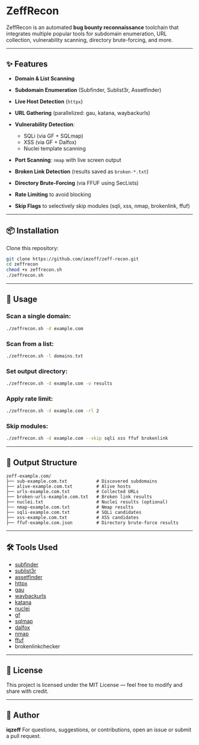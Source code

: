 # ZeffRecon

ZeffRecon is an automated **bug bounty reconnaissance** toolchain that integrates multiple popular tools for subdomain enumeration, URL collection, vulnerability scanning, directory brute-forcing, and more.

---

## ✨ Features

* **Domain & List Scanning**
* **Subdomain Enumeration** (Subfinder, Sublist3r, Assetfinder)
* **Live Host Detection** (`httpx`)
* **URL Gathering** (parallelized: gau, katana, waybackurls)
* **Vulnerability Detection**:

  * SQLi (via GF + SQLmap)
  * XSS (via GF + Dalfox)
  * Nuclei template scanning
* **Port Scanning**: `nmap` with live screen output
* **Broken Link Detection** (results saved as `broken-*.txt`)
* **Directory Brute-Forcing** (via FFUF using SecLists)
* **Rate Limiting** to avoid blocking
* **Skip Flags** to selectively skip modules (sqli, xss, nmap, brokenlink, ffuf)

---

## 📦 Installation

Clone this repository:

```bash
git clone https://github.com/imzeff/zeff-recon.git
cd zeffrecon
chmod +x zeffrecon.sh
./zeffrecon.sh
```

---

## 🚀 Usage

### Scan a single domain:

```bash
./zeffrecon.sh -d example.com
```

### Scan from a list:

```bash
./zeffrecon.sh -l domains.txt
```

### Set output directory:

```bash
./zeffrecon.sh -d example.com -o results
```

### Apply rate limit:

```bash
./zeffrecon.sh -d example.com -rl 2
```

### Skip modules:

```bash
./zeffrecon.sh -d example.com --skip sqli xss ffuf brokenlink
```

---

## 📂 Output Structure

```
zeff-example.com/
├── sub-example.com.txt           # Discovered subdomains
├── alive-example.com.txt         # Alive hosts
├── urls-example.com.txt          # Collected URLs
├── broken-urls-example.com.txt   # Broken link results
├── nuclei.txt                    # Nuclei results (optional)
├── nmap-example.com.txt          # Nmap results
├── sqli-example.com.txt          # SQLi candidates
├── xss-example.com.txt           # XSS candidates
├── ffuf-example.com.json         # Directory brute-force results
```

---

## 🛠 Tools Used

* [subfinder](https://github.com/projectdiscovery/subfinder)
* [sublist3r](https://github.com/aboul3la/Sublist3r)
* [assetfinder](https://github.com/tomnomnom/assetfinder)
* [httpx](https://github.com/projectdiscovery/httpx)
* [gau](https://github.com/lc/gau)
* [waybackurls](https://github.com/tomnomnom/waybackurls)
* [katana](https://github.com/projectdiscovery/katana)
* [nuclei](https://github.com/projectdiscovery/nuclei)
* [gf](https://github.com/tomnomnom/gf)
* [sqlmap](https://github.com/sqlmapproject/sqlmap)
* [dalfox](https://github.com/hahwul/dalfox)
* [nmap](https://nmap.org/)
* [ffuf](https://github.com/ffuf/ffuf)
* brokenlinkchecker

---

## 📜 License

This project is licensed under the MIT License — feel free to modify and share with credit.

---

## 🤝 Author

**iqzeff**
For questions, suggestions, or contributions, open an issue or submit a pull request.
